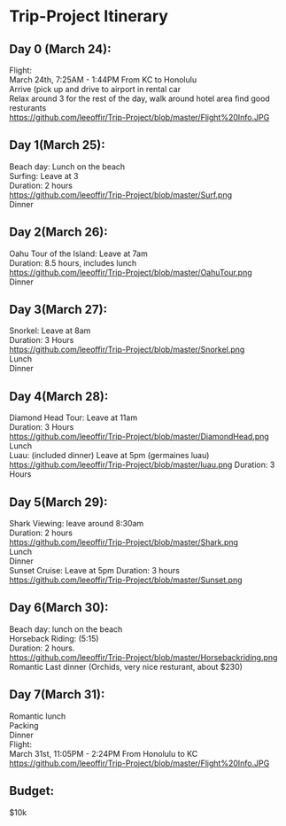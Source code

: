 # Trip-Project Itinerary 

## Day 0 (March 24):

Flight: </br>
March 24th, 7:25AM - 1:44PM From KC to Honolulu </br>
Arrive (pick up and drive to airport in rental car </br>
Relax around 3 for the rest of the day, walk around hotel area find good resturants</br>
https://github.com/leeoffir/Trip-Project/blob/master/Flight%20Info.JPG

## Day 1(March 25):
Beach day: Lunch on the beach</br>
Surfing: Leave at 3 </br>
Duration: 2 hours</br>
https://github.com/leeoffir/Trip-Project/blob/master/Surf.png</br>
Dinner</br>

## Day 2(March 26):
Oahu Tour of the Island: Leave at 7am </br>
Duration: 8.5 hours, includes lunch </br>
https://github.com/leeoffir/Trip-Project/blob/master/OahuTour.png<br>
Dinner

## Day 3(March 27):
Snorkel: Leave at 8am</br>
Duration: 3 Hours</br>
https://github.com/leeoffir/Trip-Project/blob/master/Snorkel.png<br>
Lunch</br>
Dinner</br>

## Day 4(March 28):
Diamond Head Tour: Leave at 11am </br>
Duration: 3 Hours</br>
https://github.com/leeoffir/Trip-Project/blob/master/DiamondHead.png</br>
Lunch</br>
Luau: (included dinner) Leave at 5pm (germaines luau) </br>
https://github.com/leeoffir/Trip-Project/blob/master/luau.png
Duration: 3 Hours

## Day 5(March 29): 
Shark Viewing: leave around 8:30am </br>
Duration: 2 hours</br>
https://github.com/leeoffir/Trip-Project/blob/master/Shark.png</br>
Lunch</br>
Dinner</br>
Sunset Cruise: Leave at 5pm
Duration: 3 hours
https://github.com/leeoffir/Trip-Project/blob/master/Sunset.png

## Day 6(March 30): 

Beach day: lunch on the beach </br>
Horseback Riding:  (5:15) </br>
Duration: 2 hours. </br>
https://github.com/leeoffir/Trip-Project/blob/master/Horsebackriding.png</br>
Romantic Last dinner (Orchids, very nice resturant, about $230)

## Day 7(March 31): 
Romantic lunch</br>
Packing</br>
Dinner</br>
Flight: </br>
March 31st, 11:05PM - 2:24PM From Honolulu to KC </br>
https://github.com/leeoffir/Trip-Project/blob/master/Flight%20Info.JPG

## Budget: 
$10k 
